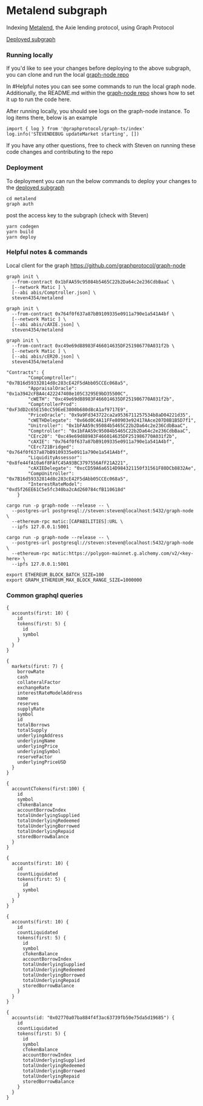 # Metalend subgraph

Indexing [Metalend](https://metalend.tech/), the Axie lending protocol, using Graph Protocol

[Deployed subgraph](https://thegraph.com/hosted-service/subgraph/steven4354/metalend?selected=playground)

### Running locally

If you'd like to see your changes before deploying to the above subgraph, you can clone and run the local [graph-node repo](https://github.com/graphprotocol/graph-node)

In #Helpful notes you can see some commands to run the local graph node. Additionally, the README.md within the [graph-node repo](https://github.com/graphprotocol/graph-node) shows how to set it up to run the code here.

After running locally, you should see logs on the graph-node instance. To log items there, below is an example

```
import { log } from '@graphprotocol/graph-ts/index'
log.info('STEVENDEBUG updateMarket starting', [])  
```

If you have any other questions, free to check with Steven on running these code changes and contributing to the repo

### Deployment

To deployment you can run the below commands to deploy your changes to the [deployed subgraph](https://thegraph.com/hosted-service/subgraph/steven4354/metalend?selected=playground)

```
cd metalend
graph auth
```

post the access key to the subgraph (check with Steven)

```
yarn codegen
yarn build
yarn deploy
```

### Helpful notes & commands

Local client for the graph
https://github.com/graphprotocol/graph-node

```
graph init \
  --from-contract 0x1bFAA59c95084b5465C22b2Da64c2e236CdbBaaC \
  [--network Matic ] \
  [--abi abis/Comptroller.json] \
  steven4354/metalend
```

```
graph init \
  --from-contract 0x764f0f637a87bB9109335e0911a790e1a541A4bf \
  [--network Matic ] \
  [--abi abis/cAXIE.json] \
  steven4354/metalend
```

```
graph init \
  --from-contract 0xc49e69d88983F466014635DF251986770A031f2b \
  [--network Matic ] \
  [--abi abis/cER20.json] \
  steven4354/metalend
```

```
"Contracts": {
        "CompComptroller": "0x7B16d59332814d8c283cE42F5dAbb05CCEc068a5",
        "AppraisalOracle": "0x1a3942cFBA4c422247408e105C3295E9bD35500C",
        "cWETH": "0xc49e69d88983F466014635DF251986770A031f2b",
        "ComptrollerProd": "0xF3dD2c65E150cC59EeE3800b680d8cA1af9717E9",
        "PriceOracle": "0x9a9Fd343722ca2a9536711257534b8aD04221d35",
        "cWETHDelegate": "0x66d0C4A11FFe80903e92417AAce207D8B1B5D7f1",
        "Unitroller": "0x1bFAA59c95084b5465C22b2Da64c2e236CdbBaaC",
        "Comptroller": "0x1bFAA59c95084b5465C22b2Da64c2e236CdbBaaC",
        "CErc20": "0xc49e69d88983F466014635DF251986770A031f2b",
        "cAXIE": "0x764f0f637a87bB9109335e0911a790e1a541A4bf",
        "CErc721Bridged": "0x764f0f637a87bB9109335e0911a790e1a541A4bf",
        "LiquidityAssessor": "0x8fe44fA10a6f8FAfC45A93BC3797556AfF21A221",
        "cAXIEDelegate": "0xcCD59A6a6514D984321150f31561F80DCb8832Ae",
        "CompUnitroller": "0x7B16d59332814d8c283cE42F5dAbb05CCEc068a5",
        "InterestRateModel": "0xd5f26EE61C5e5fc340ba2cAd260784cfB110618d"
    }
```

```
cargo run -p graph-node --release -- \
  --postgres-url postgresql://steven:steven@localhost:5432/graph-node \
  --ethereum-rpc matic:[CAPABILITIES]:URL \
  --ipfs 127.0.0.1:5001
```

```
cargo run -p graph-node --release -- \
  --postgres-url postgresql://steven:steven@localhost:5432/graph-node \
  --ethereum-rpc matic:https://polygon-mainnet.g.alchemy.com/v2/<key-here> \
  --ipfs 127.0.0.1:5001
```

```
export ETHEREUM_BLOCK_BATCH_SIZE=100
export GRAPH_ETHEREUM_MAX_BLOCK_RANGE_SIZE=1000000
```

### Common graphql queries

```
{
  accounts(first: 10) {
    id
    tokens(first: 5) {
      id
      symbol
    }
  }
}
```

```
{
  markets(first: 7) {
    borrowRate
    cash
    collateralFactor
    exchangeRate
    interestRateModelAddress
    name
    reserves
    supplyRate
    symbol
    id
    totalBorrows
    totalSupply
    underlyingAddress
    underlyingName
    underlyingPrice
    underlyingSymbol
    reserveFactor
    underlyingPriceUSD
  }
}
```

```
{
  accountCTokens(first:100) {
    id
    symbol
    cTokenBalance
    accountBorrowIndex
    totalUnderlyingSupplied
    totalUnderlyingRedeemed
    totalUnderlyingBorrowed
    totalUnderlyingRepaid
    storedBorrowBalance
  }
}
```

```
{
  accounts(first: 10) {
    id
    countLiquidated
    tokens(first: 5) {
      id
      symbol
    }
  }
}
```

```
{
  accounts(first: 10) {
    id
    countLiquidated
    tokens(first: 5) {
      id
      symbol
      cTokenBalance
      accountBorrowIndex
      totalUnderlyingSupplied
      totalUnderlyingRedeemed
      totalUnderlyingBorrowed
      totalUnderlyingRepaid
      storedBorrowBalance
    }
  }
}
```

```
{
  accounts(id: "0x02770a07ba884f4f3ac63739fb50e75da5d19685") {
    id
    countLiquidated
    tokens(first: 5) {
      id
      symbol
      cTokenBalance
      accountBorrowIndex
      totalUnderlyingSupplied
      totalUnderlyingRedeemed
      totalUnderlyingBorrowed
      totalUnderlyingRepaid
      storedBorrowBalance
    }
  }
}
```